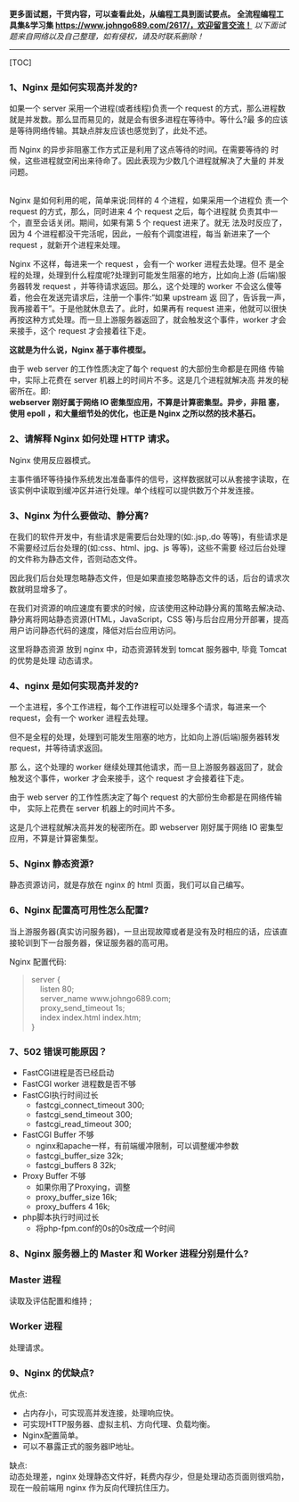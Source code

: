 <b>更多面试题，干货内容，可以查看此处，从编程工具到面试要点。
全流程编程工具集&学习集 https://www.johngo689.com/2617/，欢迎留言交流！</b> 
<i>以下面试题来自网络以及自己整理，如有侵权，请及时联系删除！</i> 
 *** 
[TOC]

### 1、Nginx 是如何实现高并发的?
<p>如果一个 server 采用一个进程(或者线程)负责一个 request 的方式，那么进程数就是并发数。那么显而易见的，就是会有很多进程在等待中。等什么?最 多的应该是等待网络传输。其缺点胖友应该也感觉到了，此处不述。</p><p>而 Nginx 的异步非阻塞工作方式正是利用了这点等待的时间。在需要等待的 时候，这些进程就空闲出来待命了。因此表现为少数几个进程就解决了大量的 并发问题。</p><p><br />Nginx 是如何利用的呢，简单来说:同样的 4 个进程，如果采用一个进程负 责一个 request 的方式，那么，同时进来 4 个 request 之后，每个进程就 负责其中一个，直至会话关闭。期间，如果有第 5 个 request 进来了。就无 法及时反应了，因为 4 个进程都没干完活呢，因此，一般有个调度进程，每当 新进来了一个 request ，就新开个进程来处理。</p><p>Nginx 不这样，每进来一个 request ，会有一个 worker 进程去处理。但不 是全程的处理，处理到什么程度呢?处理到可能发生阻塞的地方，比如向上游 (后端)服务器转发 request ，并等待请求返回。那么，这个处理的 worker 不会这么傻等着，他会在发送完请求后，注册一个事件:“如果 upstream 返 回了，告诉我一声，我再接着干”。于是他就休息去了。此时，如果再有 request 进来，他就可以很快再按这种方式处理。而一旦上游服务器返回了，就会触发这个事件，worker 才会来接手，这个 request 才会接着往下走。</p><p><strong>这就是为什么说，Nginx 基于事件模型。</strong></p><p>由于 web server 的工作性质决定了每个 request 的大部份生命都是在网络 传输中，实际上花费在 server 机器上的时间片不多。这是几个进程就解决高 并发的秘密所在。即:<br /><strong>webserver 刚好属于网络 IO 密集型应用，不算是计算密集型。异步，非阻 塞，使用 epoll ，和大量细节处的优化，也正是 Nginx 之所以然的技术基石。</strong></p>



### 2、请解释 Nginx 如何处理 HTTP 请求。
<p>Nginx 使用反应器模式。</p><p>主事件循环等待操作系统发出准备事件的信号，这样数据就可以从套接字读取，在该实例中读取到缓冲区并进行处理。单个线程可以提供数万个并发连接。</p>



### 3、Nginx 为什么要做动、静分离?
<p>在我们的软件开发中，有些请求是需要后台处理的(如:.jsp,.do 等等)，有些请求是不需要经过后台处理的(如:css、html、jpg、js 等等)，这些不需要 经过后台处理的文件称为静态文件，否则动态文件。</p><p>因此我们后台处理忽略静态文件，但是如果直接忽略静态文件的话，后台的请求次数就明显增多了。</p><p>在我们对资源的响应速度有要求的时候，应该使用这种动静分离的策略去解决动、静分离将网站静态资源(HTML，JavaScript，CSS 等)与后台应用分开部署，提高用户访问静态代码的速度，降低对后台应用访问。</p><p>这里将静态资源 放到 nginx 中，动态资源转发到 tomcat 服务器中, 毕竟 Tomcat 的优势是处理 动态请求。 </p>



### 4、nginx 是如何实现高并发的?
<p>一个主进程，多个工作进程，每个工作进程可以处理多个请求，每进来一个 request，会有一个 worker 进程去处理。</p><p>但不是全程的处理，处理到可能发生阻塞的地方，比如向上游(后端)服务器转发 request，并等待请求返回。</p><p>那 么，这个处理的 worker 继续处理其他请求，而一旦上游服务器返回了，就会触发这个事件，worker 才会来接手，这个 request 才会接着往下走。</p><p>由于 web server 的工作性质决定了每个 request 的大部份生命都是在网络传输中， 实际上花费在 server 机器上的时间片不多。</p><p>这是几个进程就解决高并发的秘密所在。即 webserver 刚好属于网络 IO 密集型应用，不算是计算密集型。</p>



### 5、Nginx 静态资源?
<p>静态资源访问，就是存放在 nginx 的 html 页面，我们可以自己编写。</p>



### 6、Nginx 配置高可用性怎么配置?
<p>当上游服务器(真实访问服务器)，一旦出现故障或者是没有及时相应的话，应该直接轮训到下一台服务器，保证服务器的高可用。</p><p>Nginx 配置代码:</p><blockquote><p>server {<br />    listen 80;<br />    server_name www.johngo689.com;<br />    proxy_send_timeout 1s; <br />    index index.html index.htm;<br />}</p></blockquote>



### 7、502 错误可能原因？
<ul><li>FastCGI进程是否已经启动</li><li>FastCGI worker 进程数是否不够 </li><li>FastCGI执行时间过长<br /><ul><li>fastcgi_connect_timeout 300; </li><li>fastcgi_send_timeout 300;</li><li>fastcgi_read_timeout 300;</li></ul></li><li>FastCGI Buffer 不够<br /><ul><li>nginx和apache一样，有前端缓冲限制，可以调整缓冲参数 </li><li>fastcgi_buffer_size 32k;</li><li>fastcgi_buffers 8 32k;</li></ul></li><li>Proxy Buffer 不够<br /><ul><li>如果你用了Proxying，调整 </li><li>proxy_buffer_size 16k;</li><li>proxy_buffers 4 16k;</li></ul></li><li>php脚本执行时间过长<br /><ul><li>将php-fpm.conf的0s的0s改成一个时间</li></ul></li></ul>



### 8、Nginx 服务器上的 Master 和 Worker 进程分别是什么?
<h3>Master 进程</h3><p>读取及评估配置和维持 ;</p><h3>Worker 进程</h3><p>处理请求。</p>



### 9、Nginx 的优缺点?
<p>优点:</p><ul><li>占内存小，可实现高并发连接，处理响应快。</li><li>可实现HTTP服务器、虚拟主机、方向代理、负载均衡。</li><li>Nginx配置简单。</li><li>可以不暴露正式的服务器IP地址。</li></ul><p>缺点:<br />动态处理差，nginx 处理静态文件好，耗费内存少，但是处理动态页面则很鸡肋，现在一般前端用 nginx 作为反向代理抗住压力。</p>


